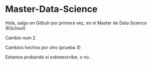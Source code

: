 # Master-Data-Science

Hola, salgo en Gitbuh por primera vez, en el Master de Data Science (KSchool)

Cambio num 2

Cambios hechos por otro (prueba 3)

Estamos probando si sobreescribe, o no.
